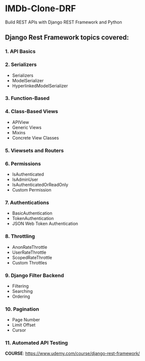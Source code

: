 # IMDb-Clone-DRF
Build REST APIs with Django REST Framework and Python

## Django Rest Framework topics covered:

### 1. API Basics

### 2. Serializers
- Serializers
- ModelSerializer
- HyperlinkedModelSerializer

### 3. Function-Based

### 4. Class-Based Views
- APIView
- Generic Views
- Mixins
- Concrete View Classes

### 5. Viewsets and Routers

### 6. Permissions
- IsAuthenticated
- IsAdminUser
- IsAuthenticatedOrReadOnly
- Custom Permission

### 7. Authentications
- BasicAuthentication
- TokenAuthentication
- JSON Web Token Authentication

### 8. Throttling
- AnonRateThrottle
- UserRateThrottle
- ScopedRateThrottle
- Custom Throttles

### 9. Django Filter Backend
- Filtering
- Searching
- Ordering

### 10. Pagination
- Page Number
- Limit Offset
- Cursor

### 11. Automated API Testing

**COURSE**: https://www.udemy.com/course/django-rest-framework/
